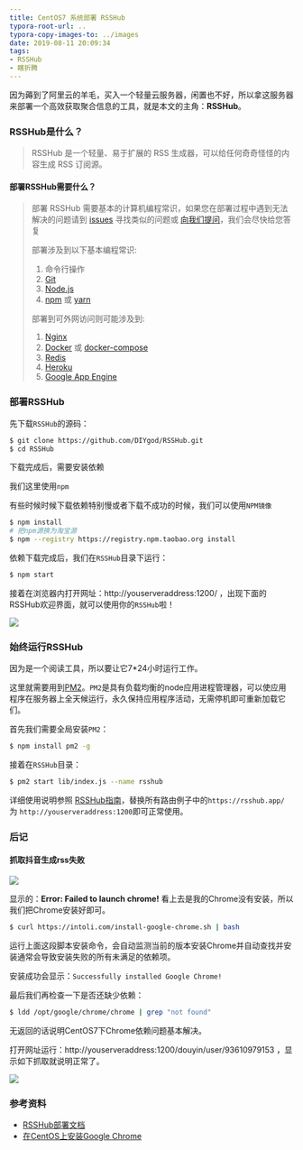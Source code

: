 ```yaml
---
title: CentOS7 系统部署 RSSHub
typora-root-url: ..
typora-copy-images-to: ../images
date: 2019-08-11 20:09:34
tags: 
- RSSHub
- 瞎折腾
---
```


因为薅到了阿里云的羊毛，买入一个轻量云服务器，闲置也不好，所以拿这服务器来部署一个高效获取聚合信息的工具，就是本文的主角：**RSSHub**。

<!-- more -->

### RSSHub是什么？

> RSSHub 是一个轻量、易于扩展的 RSS 生成器，可以给任何奇奇怪怪的内容生成 RSS 订阅源。

#### 部署RSSHub需要什么？

> 部署 RSSHub 需要基本的计算机编程常识，如果您在部署过程中遇到无法解决的问题请到 [issues](https://github.com/DIYgod/RSSHub/issues) 寻找类似的问题或 [向我们提问](https://github.com/DIYgod/RSSHub/issues/new/choose)，我们会尽快给您答复
>
> 部署涉及到以下基本编程常识:
>
> 1. 命令行操作
> 2. [Git](https://git-scm.com/)
> 3. [Node.js](https://nodejs.org/)
> 4. [npm](https://www.npmjs.com/get-npm) 或 [yarn](https://yarnpkg.com/zh-Hans/docs/install)
>
> 部署到可外网访问则可能涉及到:
>
> 1. [Nginx](https://www.nginx.com/resources/wiki/start/topics/tutorials/install/)
> 2. [Docker](https://www.docker.com/get-started) 或 [docker-compose](https://docs.docker.com/compose/install/)
> 3. [Redis](https://redis.io/download)
> 4. [Heroku](https://devcenter.heroku.com/articles/getting-started-with-nodejs)
> 5. [Google App Engine](https://cloud.google.com/appengine/)

### 部署RSSHub

先下载`RSSHub`的源码：

```bash
$ git clone https://github.com/DIYgod/RSSHub.git
$ cd RSSHub
```

下载完成后，需要安装依赖

我们这里使用`npm`

有些时候时候下载依赖特别慢或者下载不成功的时候，我们可以使用`NPM镜像`

```bash
$ npm install
# 把npm源换为淘宝源
$ npm --registry https://registry.npm.taobao.org install
```

依赖下载完成后，我们在`RSSHub`目录下运行：

```bash
$ npm start
```

接着在浏览器内打开网址：http://youserveraddress:1200/ ，出现下面的RSSHub欢迎界面，就可以使用你的`RSSHub`啦！

![](https://i.loli.net/2019/08/18/uNBFr6fWLxIVba4.png)

### 始终运行RSSHub

因为是一个阅读工具，所以要让它7*24小时运行工作。

这里就需要用到[PM2](https://pm2.io/ "PM2")。`PM2`是具有负载均衡的node应用进程管理器，可以使应用程序在服务器上全天候运行，永久保持应用程序活动，无需停机即可重新加载它们。

首先我们需要全局安装`PM2`：

```bash
$ npm install pm2 -g
```

接着在`RSSHub`目录：

```bash
$ pm2 start lib/index.js --name rsshub
```

详细使用说明参照 [RSSHub指南](https://docs.rsshub.app/)，替换所有路由例子中的`https://rsshub.app/` 为 `http://youserveraddress:1200`即可正常使用。

### 后记

#### 抓取抖音生成rss失败
![](https://i.loli.net/2019/08/18/owFmgyZUKPxNve9.png)

显示的：**Error: Failed to launch chrome!** 看上去是我的Chrome没有安装，所以我们把Chrome安装好即可。

```bash
$ curl https://intoli.com/install-google-chrome.sh | bash
```

运行上面这段脚本安装命令，会自动监测当前的版本安装Chrome并自动查找并安装通常会导致安装失败的所有未满足的依赖项。

安装成功会显示：`Successfully installed Google Chrome!`

最后我们再检查一下是否还缺少依赖：

```bash
$ ldd /opt/google/chrome/chrome | grep "not found"
```

无返回的话说明CentOS7下Chrome依赖问题基本解决。

打开网址运行：http://youserveraddress:1200/douyin/user/93610979153 ，显示如下抓取就说明正常了。

![](https://i.loli.net/2019/08/18/McVfG5EUCJuayAw.png)

### 参考资料
- [RSSHub部署文档](https://docs.rsshub.app/install/ "部署 | RSSHub")
- [在CentOS上安装Google Chrome](https://intoli.com/blog/installing-google-chrome-on-centos/) 


